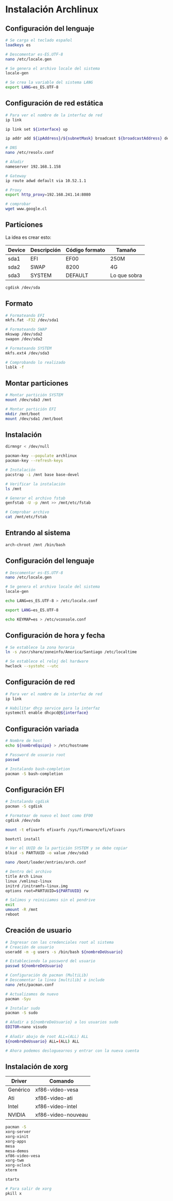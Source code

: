 # Instalación Archlinux

## Configuración del lenguaje
```bash
# Se carga el teclado español
loadkeys es
```	

```bash
# Descomentar es-ES.UTF-8
nano /etc/locale.gen 
```	

```bash
# Se genera el archivo locale del sistema
locale-gen
```	

```bash
# Se crea la variable del sistema LANG
export LANG=es_ES.UTF-8
```

## Configuración de red estática
```bash
# Para ver el nombre de la interfaz de red
ip link

ip link set ${interface} up

ip addr add ${ipAddress}/${subnetMask} broadcast ${broadcastAddress} dev ${interface}
```

```bash
# DNS
nano /etc/resolv.conf

# Añadir
nameserver 192.168.1.158
```

```bash
# Gateway
ip route adwd default via 10.52.1.1
```

```bash
# Proxy
export http_proxy=192.168.241.14:8080
```

```bash
# comprobar 
wget www.google.cl 
```

## Particiones
La idea es crear esto:

|Device|Descripción|Código formato|Tamaño|
|-|-|-|-|
|sda1|EFI|EF00|250M|
|sda2|SWAP|8200|4G|
|sda3|SYSTEM|DEFAULT|Lo que sobra|

```bash
cgdisk /dev/sda
```

## Formato
```bash
# Formateando EFI
mkfs.fat -F32 /dev/sda1
```

```bash
# Formateando SWAP
mkswap /dev/sda2
swapon /dev/sda2
```

```bash
# Formateando SYSTEM
mkfs.ext4 /dev/sda3
```

```bash
# Comprobando lo realizado
lsblk -f
```

## Montar particiones

```bash
# Montar partición SYSTEM
mount /dev/sda3 /mnt
```

```bash
# Montar partición EFI
mkdir /mnt/boot
mount /dev/sda1 /mnt/boot 
```

## Instalación

```bash
dirmngr < /dev/null
```
```bash
pacman-key --populate archlinux
pacman-key --refresh-keys
```

```bash
# Instalación
pacstrap -i /mnt base base-devel
```

```bash
# Verificar la instalación
ls /mnt
```

```bash
# Generar el archivo fstab
genfstab -U -p /mnt >> /mnt/etc/fstab

# Comprobar archivo
cat /mnt/etc/fstab
```

## Entrando al sistema

```bash
arch-chroot /mnt /bin/bash
```

## Configuración del lenguaje

```bash
# Descomentar es-ES.UTF-8
nano /etc/locale.gen 
```	

```bash
# Se genera el archivo locale del sistema
locale-gen
```	

```bash
echo LANG=es_ES.UTF-8 > /etc/locale.conf
```

```bash
export LANG=es_ES.UTF-8
```

```bash
echo KEYMAP=es > /etc/vconsole.conf
```

## Configuración de hora y fecha

```bash
# Se establece la zona horaria
ln -s /usr/share/zoneinfo/America/Santiago /etc/localtime
```

```bash
# Se establece el reloj del hardware
hwclock --systohc --utc 
```

## Configuración de red

```bash
# Para ver el nombre de la interfaz de red
ip link

# Habilitar dhcp service para la interfaz
systemctl enable dhcpcd@${interface}
```

## Configuración variada

```bash
# Nombre de host
echo ${nombreEquipo} > /etc/hostname
```

```bash
# Password de usuario root
passwd
```

```bash
# Instalando bash-completion
pacman -S bash-completion
```

## Configuración EFI

```bash
# Instalando cgdisk
pacman -S cgdisk
```

```bash
# Formatear de nuevo el boot como EF00
cgdisk /dev/sda
```

```bash
mount -t efivarfs efivarfs /sys/firmware/efi/efivars
```

```bash
bootctl install
```

```bash
# Ver el UUID de la partición SYSTEM y se debe copiar
blkid -s PARTUUID -o value /dev/sda3
```

```bash
nano /boot/loader/entries/arch.conf

# Dentro del archivo
title Arch Linux
linux /vmlinuz-linux
initrd /initramfs-linux.img
options root=PARTUUID=${PARTUUID} rw
```

```bash
# Salimos y reiniciamos sin el pendrive
exit
umount -R /mnt
reboot
```

## Creación de usuario

```bash
# Ingresar con las credenciales root al sistema
# Creación de usuario
useradd -m -g users -s /bin/bash ${nombreDeUsuario}
```
 
```bash
# Estableciendo la password del usuario
passwd ${nombreDeUsuario}
```

```bash
# Configuración de pacman (MultiLib)
# Descomentar la linea [multilib] e include
nano /etc/pacman.conf

# Actualizamos de nuevo
pacman -Syu
```

```bash
# Instalar sudo
pacman -S sudo
```

```bash
# Añadir a ${nombreDeUsuario} a los usuarios sudo
EDITOR=nano visudo
 
# Añadir abajo de root ALL=(ALL) ALL
${nombreDeUsuario} ALL=(ALL) ALL
```

```bash
# Ahora podemos desloguearnos y entrar con la nueva cuenta
```

## Instalación de xorg

|Driver|Comando|
|-|-|
|Genérico|xf86-video-vesa|   
|Ati|xf86-video-ati|   
|Intel|xf86-video-intel|   
|NVIDIA|xf86-video-nouveau|  

```bash
pacman -S 
xorg-server 
xorg-xinit
xorg-apps 
mesa 
mesa-demos 
xf86-video-vesa 
xorg-twm 
xorg-xclock 
xterm
```

```bash
startx
```

```bash
# Para salir de xorg
pkill x
```










































